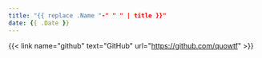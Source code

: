 ```yaml
---
title: "{{ replace .Name "-" " " | title }}"
date: {{ .Date }}
---
```


{{< link name="github" text="GitHub" url="https://github.com/quowtf" >}}
